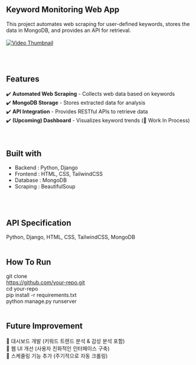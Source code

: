 ## Keyword Monitoring Web App

This project automates web scraping for user-defined keywords, stores the data in MongoDB, and provides an API for retrieval. </br>
</br>
[![Video Thumbnail](https://img.youtube.com/vi/0WT81IIxJYc/0.jpg)](https://www.youtube.com/watch?v=0WT81IIxJYc&autoplay=1)

</br>
</br>


## Features

✔️ **Automated Web Scraping** - Collects web data based on keywords  
✔️ **MongoDB Storage** - Stores extracted data for analysis  
✔️ **API Integration** - Provides RESTful APIs to retrieve data  
✔️ **(Upcoming) Dashboard** - Visualizes keyword trends (🚧 Work In Process)  
</br>
</br>


## Built with
- Backend : Python, Django </br>
- Frontend : HTML, CSS, TailwindCSS </br>
- Database : MongoDB </br>
- Scraping : BeautifulSoup
</br>
</br>


## API Specification
Python, Django, HTML, CSS, TailwindCSS, MongoDB
</br>
</br>


## How To Run
git clone </br>
https://github.com/your-repo.git </br>
cd your-repo </br>
pip install -r requirements.txt </br>
python manage.py runserver
</br>
</br>


## Future Improvement
💎 대시보드 개발 (키워드 트렌드 분석 & 감성 분석 포함) </br>
💎 웹 UI 개선 (사용자 친화적인 인터페이스 구축) </br>
💎 스케줄링 기능 추가 (주기적으로 자동 크롤링)
